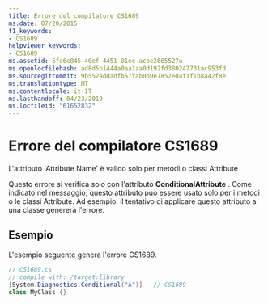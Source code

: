 ```yaml
---
title: Errore del compilatore CS1689
ms.date: 07/20/2015
f1_keywords:
- CS1689
helpviewer_keywords:
- CS1689
ms.assetid: 5fa6e845-40ef-4451-81ee-acbe2665527a
ms.openlocfilehash: ad8d5b1444a0aa1aa0d192fd380247731ac953fd
ms.sourcegitcommit: 9b552addadfb57fab0b9e7852ed4f1f1b8a42f8e
ms.translationtype: MT
ms.contentlocale: it-IT
ms.lasthandoff: 04/23/2019
ms.locfileid: "61652832"
---
```

# <a name="compiler-error-cs1689"></a>Errore del compilatore CS1689
L'attributo 'Attribute Name' è valido solo per metodi o classi Attribute  
  
 Questo errore si verifica solo con l'attributo **ConditionalAttribute** . Come indicato nel messaggio, questo attributo può essere usato solo per i metodi o le classi Attribute. Ad esempio, il tentativo di applicare questo attributo a una classe genererà l'errore.  
  
## <a name="example"></a>Esempio  
 L'esempio seguente genera l'errore CS1689.  
  
```csharp  
// CS1689.cs  
// compile with: /target:library  
[System.Diagnostics.Conditional("A")]   // CS1689  
class MyClass {}  
```
